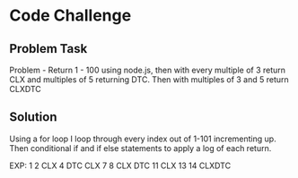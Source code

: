 # Code Challenge

## Problem Task

Problem - Return 1 - 100 using node.js, then with every multiple of 3 return CLX and multiples of 5 returning DTC.
Then with multiples of 3 and 5 return CLXDTC

## Solution

Using a for loop I loop through every index out of 1-101 incrementing up.
Then conditional if and if else statements to apply a log of each return.

EXP:
1
2
CLX
4
DTC
CLX
7
8
CLX
DTC
11
CLX
13
14
CLXDTC
